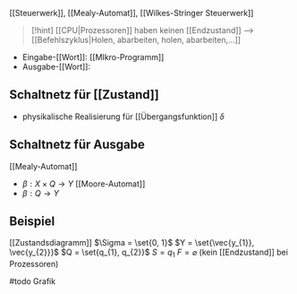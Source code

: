 [[Steuerwerk]], [[Mealy-Automat]], [[Wilkes-Stringer Steuerwerk]]

> [!hint] [[CPU|Prozessoren]] haben keinen [[Endzustand]] --> [[Befehlszyklus|Holen, abarbeiten, holen, abarbeiten,...]]

- Eingabe-[[Wort]]: [[MIkro-Programm]]
- Ausgabe-[[Wort]]: 
## Schaltnetz für [[Zustand]]
- physikalische Realisierung für [[Übergangsfunktion]] $\delta$ 

## Schaltnetz für Ausgabe
[[Mealy-Automat]]
- $\beta: X \times Q \rightarrow Y$
[[Moore-Automat]]
- $\beta: Q \rightarrow Y$

## Beispiel
[[Zustandsdiagramm]]
$\Sigma = \set{0, 1}$
$Y = \set{\vec{y_{1}}, \vec{y_{2}}}$ 
$Q = \set{q_{1}, q_{2}}$ 
$S = q_{1}$ 
$F = \varnothing$ (kein [[Endzustand]] bei Prozessoren)

#todo Grafik